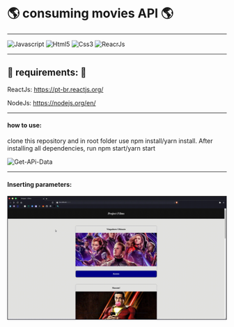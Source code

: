 # :earth_americas: consuming movies API :earth_americas:

---

![Javascript](https://img.shields.io/badge/JavaScript-323330?style=for-the-badge&logo=javascript&logoColor=F7DF1E)
![Html5](https://img.shields.io/badge/HTML5-E34F26?style=for-the-badge&logo=html5&logoColor=white)
![Css3](https://img.shields.io/badge/CSS3-1572B6?style=for-the-badge&logo=css3&logoColor=white)
![ReacrJs](https://img.shields.io/badge/React-20232A?style=for-the-badge&logo=react&logoColor=61DAFB)

---
## :pushpin: requirements: :pushpin:

ReactJs: https://pt-br.reactjs.org/

NodeJs: https://nodejs.org/en/


---
#### how to use: 
  clone this repository and in root folder use npm install/yarn install. 
  After installing all dependencies, run npm start/yarn start  
  
  
  
![Get-APi-Data](gifUploads/get-api.gif)


---

#### Inserting parameters: 
![Params-APi](gifUploads/params.gif)
